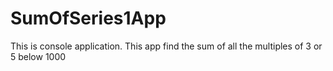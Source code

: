 # SumOfSeries1App
This is console application. This app find the sum of all the multiples of 3 or 5 below 1000
